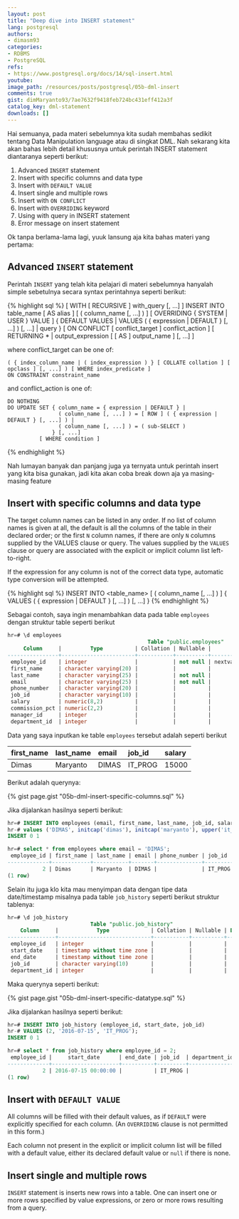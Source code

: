 ```yaml
---
layout: post
title: "Deep dive into INSERT statement"
lang: postgresql
authors:
- dimasm93
categories:
- RDBMS
- PostgreSQL
refs: 
- https://www.postgresql.org/docs/14/sql-insert.html
youtube: 
image_path: /resources/posts/postgresql/05b-dml-insert
comments: true
gist: dimMaryanto93/7ae7632f9418feb724bc431eff412a3f
catalog_key: dml-statement
downloads: []
---
```


Hai semuanya, pada materi sebelumnya kita sudah membahas sedikit tentang Data Manipulation language atau di singkat DML. Nah sekarang kita akan bahas lebih detail khususnya untuk perintah INSERT statement diantaranya seperti berikut:

1. Advanced `INSERT` statement
2. Insert with specific columns and data type
3. Insert with `DEFAULT VALUE`
4. Insert single and multiple rows
5. Insert with `ON CONFLICT`
6. Insert with `OVERRIDING` keyword
7. Using with query in INSERT statement
8. Error message on insert statement

Ok tanpa berlama-lama lagi, yuuk lansung aja kita bahas materi yang pertama:

<!--more-->

## Advanced `INSERT` statement

Perintah `INSERT` yang telah kita pelajari di materi sebelumnya hanyalah simple sebetulnya secara syntax perintahnya seperti berikut:

{% highlight sql %}
[ WITH [ RECURSIVE ] with_query [, ...] ]
INSERT INTO table_name [ AS alias ] [ ( column_name [, ...] ) ]
    [ OVERRIDING { SYSTEM | USER } VALUE ]
    { DEFAULT VALUES | VALUES ( { expression | DEFAULT } [, ...] ) [, ...] | query }
    [ ON CONFLICT [ conflict_target ] conflict_action ]
    [ RETURNING * | output_expression [ [ AS ] output_name ] [, ...] ]

where conflict_target can be one of:

    ( { index_column_name | ( index_expression ) } [ COLLATE collation ] [ opclass ] [, ...] ) [ WHERE index_predicate ]
    ON CONSTRAINT constraint_name

and conflict_action is one of:

    DO NOTHING
    DO UPDATE SET { column_name = { expression | DEFAULT } |
                    ( column_name [, ...] ) = [ ROW ] ( { expression | DEFAULT } [, ...] ) |
                    ( column_name [, ...] ) = ( sub-SELECT )
                  } [, ...]
              [ WHERE condition ]
{% endhighlight %}

Nah lumayan banyak dan panjang juga ya ternyata untuk perintah insert yang kita bisa gunakan, jadi kita akan coba break down aja ya masing-masing feature

## Insert with specific columns and data type

The target column names can be listed in any order. If no list of column names is given at all, the default is all the columns of the table in their declared order; or the first `N` column names, if there are only `N` columns supplied by the VALUES clause or query. The values supplied by the `VALUES` clause or query are associated with the explicit or implicit column list left-to-right.

If the expression for any column is not of the correct data type, automatic type conversion will be attempted.

{% highlight sql %}
INSERT INTO <table_name> [ ( column_name [, ...] ) ]
    { VALUES ( { expression | DEFAULT } [, ...] ) [, ...] }
{% endhighlight %}

Sebagai contoh, saya ingin menambahkan data pada table `employees` dengan struktur table seperti berikut

```sql
hr=# \d employees
                                            Table "public.employees"
     Column     |         Type          | Collation | Nullable |                    Default                     
----------------+-----------------------+-----------+----------+------------------------------------------------
 employee_id    | integer               |           | not null | nextval('employees_employee_id_seq'::regclass)
 first_name     | character varying(20) |           |          | 
 last_name      | character varying(25) |           | not null | 
 email          | character varying(25) |           | not null | 
 phone_number   | character varying(20) |           |          | 
 job_id         | character varying(10) |           |          | 
 salary         | numeric(8,2)          |           |          | 
 commission_pct | numeric(2,2)          |           |          | 
 manager_id     | integer               |           |          | 
 department_id  | integer               |           |          | 
```

Data yang saya inputkan ke table `employees` tersebut adalah seperti berikut

| first_name    | last_name  | email    | job_id    | salary    |
| :---          | :---       | :---     | :---      | :---      |
| Dimas         | Maryanto   | DIMAS    | IT_PROG   | 15000     |

Berikut adalah querynya:

{% gist page.gist "05b-dml-insert-specific-columns.sql" %}

Jika dijalankan hasilnya seperti berikut:

```sql
hr=# INSERT INTO employees (email, first_name, last_name, job_id, salary)
hr-# values ('DIMAS', initcap('dimas'), initcap('maryanto'), upper('it_prog'), 15000);
INSERT 0 1

hr=# select * from employees where email = 'DIMAS';
 employee_id | first_name | last_name | email | phone_number | job_id  |  salary  | commission_pct | manager_id | department_id 
-------------+------------+-----------+-------+--------------+---------+----------+----------------+------------+---------------
           2 | Dimas      | Maryanto  | DIMAS |              | IT_PROG | 15000.00 |                |            |              
(1 row)
```

Selain itu juga klo kita mau menyimpan data dengan tipe data date/timestamp misalnya pada table `job_history` seperti berikut struktur tablenya:

```sql
hr=# \d job_history
                          Table "public.job_history"
    Column     |            Type             | Collation | Nullable | Default 
---------------+-----------------------------+-----------+----------+---------
 employee_id   | integer                     |           |          | 
 start_date    | timestamp without time zone |           |          | 
 end_date      | timestamp without time zone |           |          | 
 job_id        | character varying(10)       |           |          | 
 department_id | integer                     |           |          | 
```

Maka querynya seperti berikut:

{% gist page.gist "05b-dml-insert-specific-datatype.sql" %}

Jika dijalankan hasilnya seperti berikut:

```sql
hr=# INSERT INTO job_history (employee_id, start_date, job_id) 
hr-# VALUES (2, '2016-07-15', 'IT_PROG');
INSERT 0 1

hr=# select * from job_history where employee_id = 2;
 employee_id |     start_date      | end_date | job_id  | department_id 
-------------+---------------------+----------+---------+---------------
           2 | 2016-07-15 00:00:00 |          | IT_PROG |              
(1 row)
```

## Insert with `DEFAULT VALUE`

All columns will be filled with their default values, as if `DEFAULT` were explicitly specified for each column. (An `OVERRIDING` clause is not permitted in this form.)

Each column not present in the explicit or implicit column list will be filled with a default value, either its declared default value or `null` if there is none.

## Insert single and multiple rows

`INSERT` statement is inserts new rows into a table. One can insert one or more rows specified by value expressions, or zero or more rows resulting from a query.